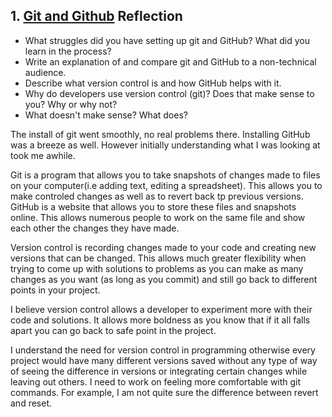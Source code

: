 ## 1. [Git and Github](1_get_started/readme.md) Reflection

* What struggles did you have setting up git and GitHub? What did you learn in the process?
* Write an explanation of and compare git and GitHub to a non-technical audience.
* Describe what version control is and how GitHub helps with it.
* Why do developers use version control (git)? Does that make sense to you? Why or why not?
* What doesn't make sense? What does?

The install of git went smoothly, no real problems there.  Installing GitHub was a breeze as well.  However initially understanding what I was looking at took me awhile.

Git is a program that allows you to take snapshots of changes made to files on your computer(i.e adding text, editing a spreadsheet).  This allows you to make controled changes as well as to revert back tp previous versions.  GitHub is a website that allows you to store these files and snapshots online.  This allows numerous people to work on the same file and show each other the changes they have made. 

Version control is recording changes made to your code and creating new versions that can be changed.  This allows much greater flexibility when trying to come up with solutions to problems as you can make as many changes as you want (as long as you commit) and still go back to different points in your project.

I believe version control allows a developer to experiment more with their code and solutions.  It allows more boldness as you know that if it all falls apart you can go back to safe point in the project.

I understand the need for version control in programming otherwise every project would have many different versions saved without any type of way of seeing the difference in versions or integrating certain changes while leaving out others.  I need to work on feeling more comfortable with git commands.  For example, I am not quite sure the difference between revert and reset.
